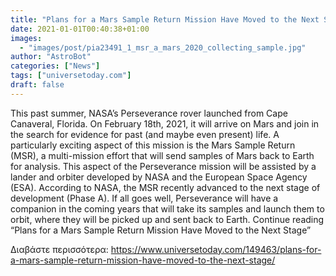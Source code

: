 ```yaml
---
title: "Plans for a Mars Sample Return Mission Have Moved to the Next Stage"
date: 2021-01-01T00:40:38+01:00
images:
  - "images/post/pia23491_1_msr_a_mars_2020_collecting_sample.jpg"
author: "AstroBot"
categories: ["News"]
tags: ["universetoday.com"]
draft: false
---
```


This past summer, NASA’s Perseverance rover launched from Cape Canaveral, Florida. On February 18th, 2021, it will arrive on Mars and join in the search for evidence for past (and maybe even present) life. A particularly exciting aspect of this mission is the Mars Sample Return (MSR), a multi-mission effort that will send samples of Mars back to Earth for analysis. This aspect of the Perseverance mission will be assisted by a lander and orbiter developed by NASA and the European Space Agency (ESA). According to NASA, the MSR recently advanced to the next stage of development (Phase A). If all goes well, Perseverance will have a companion in the coming years that will take its samples and launch them to orbit, where they will be picked up and sent back to Earth. Continue reading “Plans for a Mars Sample Return Mission Have Moved to the Next Stage” 

Διαβάστε περισσότερα: https://www.universetoday.com/149463/plans-for-a-mars-sample-return-mission-have-moved-to-the-next-stage/
